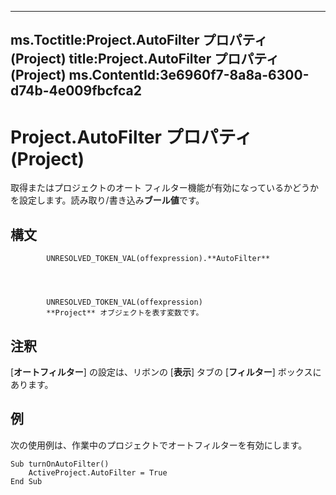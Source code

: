 

---
ms.Toctitle:Project.AutoFilter プロパティ (Project)
title:Project.AutoFilter プロパティ (Project)
ms.ContentId:3e6960f7-8a8a-6300-d74b-4e009fbcfca2
---
# Project.AutoFilter プロパティ (Project)




取得またはプロジェクトのオート フィルター機能が有効になっているかどうかを設定します。読み取り/書き込み**ブール値**です。

## 構文

            UNRESOLVED_TOKEN_VAL(offexpression).**AutoFilter**




            UNRESOLVED_TOKEN_VAL(offexpression)
            **Project** オブジェクトを表す変数です。



## 注釈
[**オートフィルター**] の設定は、リボンの [**表示**] タブの [**フィルター**] ボックスにあります。



## 例
次の使用例は、作業中のプロジェクトでオートフィルターを有効にします。

```vba
Sub turnOnAutoFilter() 
    ActiveProject.AutoFilter = True
End Sub
```






